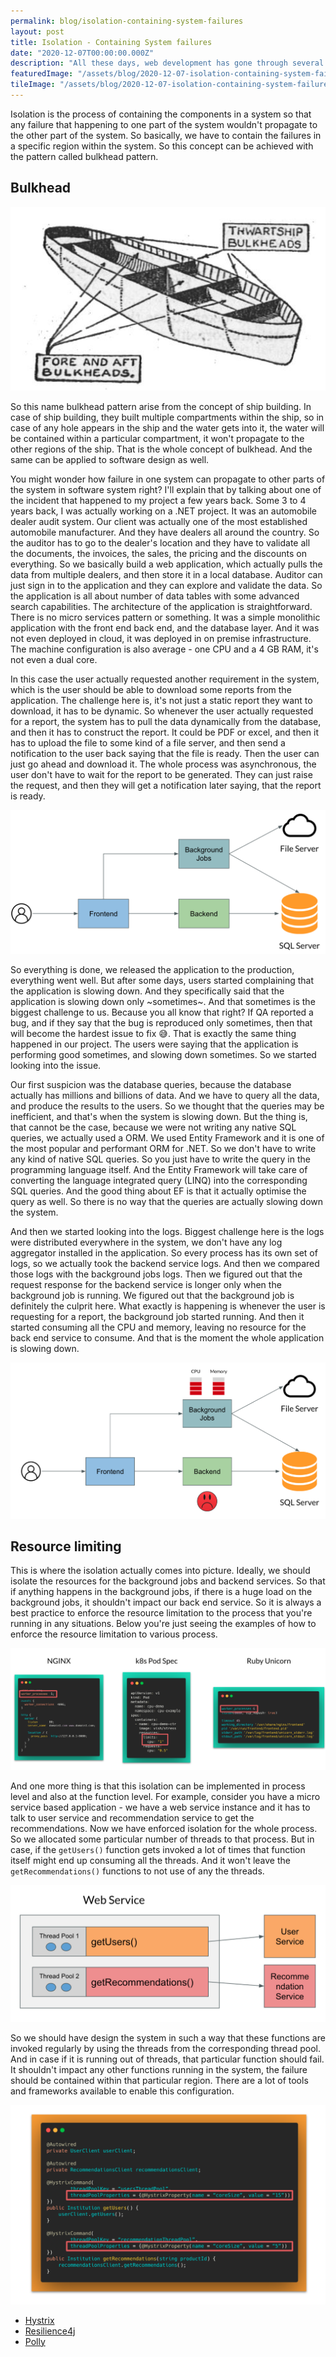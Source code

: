```yaml
---
permalink: blog/isolation-containing-system-failures
layout: post
title: Isolation - Containing System failures
date: "2020-12-07T00:00:00.000Z"
description: "All these days, web development has gone through several changes and improvements. Days are gone, when HTML, CSS and JS are hand-curated and deployed into a static storage server through FTP. With that approach, each HTML file might represent a web page and share common stylesheets and scripts."
featuredImage: "/assets/blog/2020-12-07-isolation-containing-system-failures/featured.jpg"
tileImage: "/assets/blog/2020-12-07-isolation-containing-system-failures/tile.png"
---
```


Isolation is the process of containing the components in a system so that any failure that happening to one part of the system wouldn't propagate to the other part of the system. So basically, we have to contain the failures in a specific region within the system. So this concept can be achieved with the pattern called bulkhead pattern. 

## Bulkhead


![Bulkhead](/assets/blog/2020-12-07-isolation-containing-system-failures/bulkhead.png "Bulkhead")  

So this name bulkhead pattern arise from the concept of ship building. In case of ship building, they built multiple compartments within the ship, so in case of any hole appears in the ship and the water gets into it, the water will be contained within a particular compartment, it won't propagate to the other regions of the ship. That is the whole concept of bulkhead. And the same can be applied to software design as well. 

You might wonder how failure in one system can propagate to other parts of the system in software system right? I'll explain that by talking about one of the incident that happened to my project a few years back. Some 3 to 4 years back, I was actually working on a .NET project. It was an automobile dealer audit system. Our client was actually one of the most established automobile manufacturer. And they have dealers all around the country. So the auditor has to go to the dealer's location and they have to validate all the documents, the invoices, the sales, the pricing and the discounts on everything. So we basically build a web application, which actually pulls the data from multiple dealers, and then store it in a local database. Auditor can just sign in to the application and they can explore and validate the data. So the application is all about number of data tables with some advanced search capabilities. The architecture of the application is straightforward. There is no micro services pattern or something. It was a simple monolithic application with the front end back end, and the database layer. And it was not even deployed in cloud, it was deployed in on premise infrastructure. The machine configuration is also average - one CPU and a 4 GB RAM, it's not even a dual core. 

In this case the user actually requested another requirement in the system, which is the user should be able to download some reports from the application. The challenge here is, it's not just a static report they want to download, it has to be dynamic. So whenever the user actually requested for a report, the system has to pull the data dynamically from the database, and then it has to construct the report. It could be PDF or excel, and then it has to upload the file to some kind of a file server, and then send a notification to the user back saying that the file is ready. Then the user can just go ahead and download it. The whole process was asynchronous, the user don't have to wait for the report to be generated. They can just raise the request, and then they will get a notification later saying, that the report is ready. 

![DAS](/assets/blog/2020-12-07-isolation-containing-system-failures/das.png "DAS")  

So everything is done, we released the application to the production, everything went well. But after some days, users started complaining that the application is slowing down. And they specifically said that the application is slowing down only ~sometimes~. And that sometimes is the biggest challenge to us. Because you all know that right? If QA reported a bug, and if they say that the bug is reproduced only sometimes, then that will become the hardest issue to fix 😅. That is exactly the same thing happened in our project. The users were saying that the application is performing good sometimes, and slowing down sometimes. So we started looking into the issue. 

Our first suspicion was the database queries, because the database actually has millions and billions of data. And we have to query all the data, and produce the results to the users. So we thought that the queries may be inefficient, and that's when the system is slowing down. But the thing is, that cannot be the case, because we were not writing any native SQL queries, we actually used a ORM. We used Entity Framework and it is one of the most popular and performant ORM for .NET. So we don't have to write any kind of native SQL queries. So you just have to write the query in the programming language itself. And the Entity Framework will take care of converting the language integrated query (LINQ) into the corresponding SQL queries. And the good thing about EF is that it actually optimise the query as well. So there is no way that the queries are actually slowing down the system. 

And then we started looking into the logs. Biggest challenge here is the logs were distributed everywhere in the system, we don't have any log aggregator installed in the application. So every process has its own set of logs, so we actually took the backend service logs. And then we compared those logs with the background jobs logs. Then we figured out that the request response for the backend service is longer only when the background job is running. We figured out that the background job is definitely the culprit here. What exactly is happening is whenever the user is requesting for a report, the background job started running. And then it started consuming all the CPU and memory, leaving no resource for the back end service to consume. And that is the moment the whole application is slowing down. 

![DAS](/assets/blog/2020-12-07-isolation-containing-system-failures/das-error.png "DAS")  

## Resource limiting

This is where the isolation actually comes into picture. Ideally, we should isolate the resources for the background jobs and backend services. So that if anything happens in the background jobs, if there is a huge load on the background jobs, it shouldn't impact our back end service. So it is always a best practice to enforce the resource limitation to the process that you're running in any situations. Below you're just seeing the examples of how to enforce the resource limitation to various process. 

![Resource limt](/assets/blog/2020-12-07-isolation-containing-system-failures/resources-limit.png "Resource limt")  

And one more thing is that this isolation can be implemented in process level and also at the function level. For example, consider you have a micro service based application - we have a web service instance and it has to talk to user service and recommendation service to get the recommendations. Now we have enforced isolation for the whole process. So we allocated some particular number of threads to that process. But in case, if the `getUsers()` function gets invoked a lot of times that function itself might end up consuming all the threads. And it won't leave the `getRecommendations()` functions to not use of any the threads.

![Resource limt in functions](/assets/blog/2020-12-07-isolation-containing-system-failures/function-limit.png "Resource limt in functions")  

So we should have design the system in such a way that these functions are invoked regularly by using the threads from the corresponding thread pool. And in case if it is running out of threads, that particular function should fail. It shouldn't impact any other functions running in the system, the failure should be contained within that particular region. There are a lot of tools and frameworks available to enable this configuration.

![Hystrix](/assets/blog/2020-12-07-isolation-containing-system-failures/hystrix.png "Hystrix") 

- [Hystrix](https://github.com/Netflix/Hystrix)
- [Resilience4j](https://github.com/resilience4j/resilience4j)
- [Polly](https://github.com/App-vNext/Polly)

